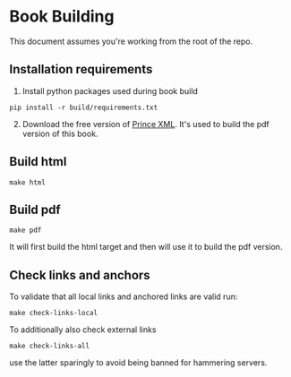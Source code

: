 # Book Building

This document assumes you're working from the root of the repo.

## Installation requirements

1. Install python packages used during book build
```
pip install -r build/requirements.txt
```

2. Download the free version of [Prince XML](https://www.princexml.com/download/). It's used to build the pdf version of this book.


## Build html

```
make html
```

## Build pdf

```
make pdf
```

It will first build the html target and then will use it to build the pdf version.


## Check links and anchors

To validate that all local links and anchored links are valid run:
```
make check-links-local
```

To additionally also check external links
```
make check-links-all
```
use the latter sparingly to avoid being banned for hammering servers.
